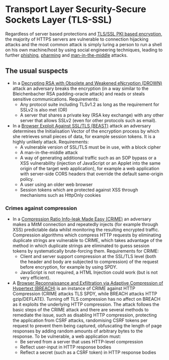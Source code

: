 # Transport Layer Security-Secure Sockets Layer (TLS-SSL)

Regardless of server based protections and [TLS/SSL PKI based encryption](../../../threat-modelling/E2EE-threat-model/threats/TLSSSL-PKI-vulnerabilities.md), the majority of HTTPS servers are vulnerable to connection hijacking attacks and the most common attack is simply luring a person to run a shell on his own machine/host by using social engineering techniques, leading to further [phishing](../../../trees/social-engineering/Phishing.md), [pharming](../../../trees/social-engineering/Pharming.md) and [man-in-the-middle](../../../trees/social-engineering/Phishing.md) attacks.

## The usual suspects

* In a [Decrypting RSA with Obsolete and Weakened eNcryption (DROWN)](https://drownattack.com/drown-attack-paper.pdf) attack an adversary breaks the encryption (in a way similar to the Bleichenbacher RSA padding-oracle attack) and reads or steals sensitive communications. Requirements:
    * Any protocol suite including TLSv1.2 as long as the requirement for SSLv2 is also met (OR)
    * A server that shares a private key (RSA key exchange) with any other server that allows SSLv2 (even for other protocols such as email).
* In a [Browser Exploit Against SSL/TLS (BEAST)](https://www.acunetix.com/blog/web-security-zone/what-is-beast-attack/) attack an adversary determines the Initialisation Vector of the encryption process by which she retrieves small pieces of data, for example session tokens. It is a highly unlikely attack. Requirements:
    * A vulnerable version of SSL/TLS must be in use, with a block cipher
    * A man-in-the-middle attack 
    * A way of generating additional traffic such as an SOP bypass or a XSS vulnerability (injection of JavaScript or an Applet into the same origin of the target web application), for example a web application with server-side CORS headers that override the default same-origin policy.
    * A user using an older web browser
    * Session tokens which are protected against XSS through mechanisms such as HttpOnly cookies

### Crimes against compression
* In a [Compression Ratio Info-leak Made Easy (CRIME)](https://www.acunetix.com/vulnerabilities/web/crime-ssl-tls-attack/) an adversary makes a MitM connection and repeatedly injects (for example through XSS) predictable data whilst monitoring the resulting encrypted traffic. Compression algorithms which compress HTTP requests by eliminating duplicate strings are vulnerable to CRIME, which takes advantage of the method in which duplicate strings are eliminated to guess session tokens by systematically brute-forcing them. Requirements for CRIME: 
    * Client and server support compression at the SSL/TLS level (both the header and body are subjected to compression) of the request before encryption, for example by using SPDY. 
    * JavaScript is not required, a HTML Injection could work (but is not very efficient).
* A [Browser Reconnaissance and Exfiltration via Adaptive Compression of Hypertext (BREACH)](http://www.breachattack.com/) is an instance of CRIME against HTTP Compression (CRIME attacks TLS SPDY, while BREACH attacks HTTP gzip/DEFLATE). Turning off TLS compression has no affect on BREACH as it exploits the underlying HTTP compression. The attack follows the basic steps of the CRIME attack and there are several methods to remediate the issue, such as disabling HTTP compression, protecting the application from CSRF attacks, randomising CSRF tokens per request to prevent them being captured, obfuscating the length of page responses by adding random amounts of arbitrary bytes to the response. To be vulnerable, a web application must:
    * Be served from a server that uses HTTP-level compression
    * Reflect user-input in HTTP response bodies
    * Reflect a secret (such as a CSRF token) in HTTP response bodies

